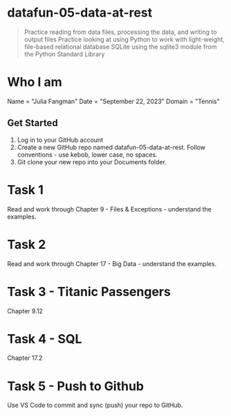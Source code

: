 # datafun-05-data-at-rest

> Practice reading from data files, processing the data, and writing to output files
>  Practice looking at using Python to work with light-weight, file-based relational database SQLite using the sqlite3 module from the Python Standard Library

# Who I am 
Name = "Julia Fangman"
Date = "September 22, 2023"
Domain = "Tennis"

## Get Started

1. Log in to your GitHub account 
1. Create a new GitHub repo named datafun-05-data-at-rest. Follow conventions - use kebob, lower case, no spaces. 
1. Git clone your new repo into your Documents folder. 

# Task 1
Read and work through Chapter 9 - Files & Exceptions - understand the examples. 

# Task 2
Read and work through Chapter 17 - Big Data - understand the examples. 

# Task 3 - Titanic Passengers
Chapter 9.12

# Task 4 - SQL
Chapter 17.2

# Task 5 - Push to Github
Use VS Code to commit and sync (push) your repo to GitHub.





